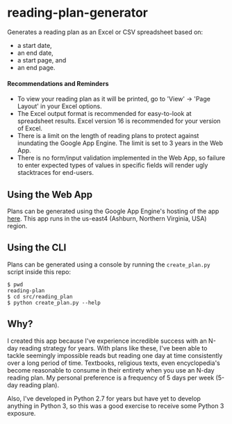 

# reading-plan-generator
Generates a reading plan as an Excel or CSV spreadsheet based on:
* a start date,
* an end date,
* a start page, and
* an end page.

#### Recommendations and Reminders
* To view your reading plan as it will be printed, go to 'View' -> 'Page Layout' in your Excel options.
* The Excel output format is recommended for easy-to-look at spreadsheet results. Excel version 16 is recommended for your version of Excel.
* There is a limit on the length of reading plans to protect against inundating the Google App Engine.  The limit is set to 3 years in the Web App.
* There is no form/input validation implemented in the Web App, so failure to enter expected types of values in specific fields will render ugly stacktraces for end-users.

## Using the Web App
Plans can be generated using the Google App Engine's hosting of the app [here](https://reading-plan-generator.appspot.com/).
This app runs in the us-east4 (Ashburn, Northern Virginia, USA) region.

## Using the CLI
Plans can be generated using a console by running the `create_plan.py` script inside this repo:
```
$ pwd
reading-plan
$ cd src/reading_plan
$ python create_plan.py --help
```
## Why?
I created this app because I've experience incredible success with an N-day reading strategy for years.  With plans like these, I've been able to tackle seemingly impossible reads but reading one day at time consistently over a long period of time.  Textbooks, religious texts, even encyclopedia's become reasonable to consume in their entirety when you use an N-day reading plan.  My personal preference is a frequency of 5 days per week (5-day reading plan).

Also, I've developed in Python 2.7 for years but have yet to develop anything in Python 3, so this was a good exercise to receive some Python 3 exposure.
